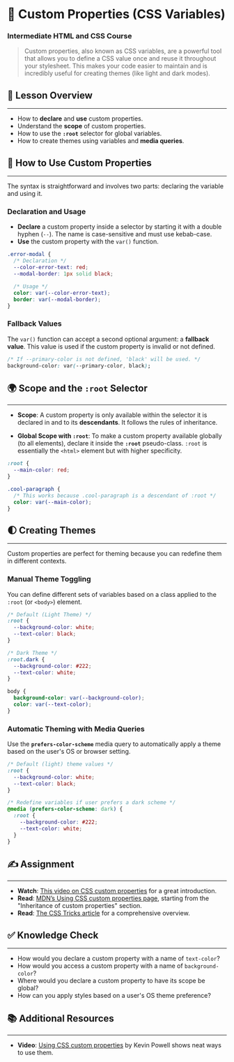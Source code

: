 # 🎨 Custom Properties (CSS Variables)

### Intermediate HTML and CSS Course

> Custom properties, also known as CSS variables, are a powerful tool that allows you to define a CSS value once and reuse it throughout your stylesheet. This makes your code easier to maintain and is incredibly useful for creating themes (like light and dark modes).

## 📖 Lesson Overview

-----

  - How to **declare** and **use** custom properties.
  - Understand the **scope** of custom properties.
  - How to use the **`:root`** selector for global variables.
  - How to create themes using variables and **media queries**.

## 🔧 How to Use Custom Properties

-----

The syntax is straightforward and involves two parts: declaring the variable and using it.

### Declaration and Usage

  - **Declare** a custom property inside a selector by starting it with a double hyphen (`--`). The name is case-sensitive and must use kebab-case.
  - **Use** the custom property with the `var()` function.

<!-- end list -->

```css
.error-modal {
  /* Declaration */
  --color-error-text: red;
  --modal-border: 1px solid black;

  /* Usage */
  color: var(--color-error-text);
  border: var(--modal-border);
}
```

### Fallback Values

The `var()` function can accept a second optional argument: a **fallback value**. This value is used if the custom property is invalid or not defined.

```css
/* If --primary-color is not defined, 'black' will be used. */
background-color: var(--primary-color, black);
```

## 🌍 Scope and the `:root` Selector

-----

  - **Scope**: A custom property is only available within the selector it is declared in and to its **descendants**. It follows the rules of inheritance.

  - **Global Scope with `:root`**: To make a custom property available globally (to all elements), declare it inside the **`:root`** pseudo-class. `:root` is essentially the `<html>` element but with higher specificity.

<!-- end list -->

```css
:root {
  --main-color: red;
}

.cool-paragraph {
  /* This works because .cool-paragraph is a descendant of :root */
  color: var(--main-color);
}
```

## 🌓 Creating Themes

-----

Custom properties are perfect for theming because you can redefine them in different contexts.

### Manual Theme Toggling

You can define different sets of variables based on a class applied to the `:root` (or `<body>`) element.

```css
/* Default (Light Theme) */
:root {
  --background-color: white;
  --text-color: black;
}

/* Dark Theme */
:root.dark {
  --background-color: #222;
  --text-color: white;
}

body {
  background-color: var(--background-color);
  color: var(--text-color);
}
```

### Automatic Theming with Media Queries

Use the **`prefers-color-scheme`** media query to automatically apply a theme based on the user's OS or browser setting.

```css
/* Default (light) theme values */
:root {
  --background-color: white;
  --text-color: black;
}

/* Redefine variables if user prefers a dark scheme */
@media (prefers-color-scheme: dark) {
  :root {
    --background-color: #222;
    --text-color: white;
  }
}
```

## ✍️ Assignment

-----

  - **Watch**: [This video on CSS custom properties](https://www.youtube.com/watch?v=2an6-WVPuJU) for a great introduction.
  - **Read**: [MDN’s Using CSS custom properties page](https://developer.mozilla.org/en-US/docs/Web/CSS/Using_CSS_custom_properties), starting from the "Inheritance of custom properties" section.
  - **Read**: [The CSS Tricks article](https://css-tricks.com/a-complete-guide-to-custom-properties/) for a comprehensive overview.

## ✅ Knowledge Check

-----

  - How would you declare a custom property with a name of `text-color`?
  - How would you access a custom property with a name of `background-color`?
  - Where would you declare a custom property to have its scope be global?
  - How can you apply styles based on a user's OS theme preference?

## 📚 Additional Resources

-----

  - **Video**: [Using CSS custom properties](https://www.google.com/search?q=https://www.youtube.com/watch%3Fv%3DPHO6TBq_wec) by Kevin Powell shows neat ways to use them.
